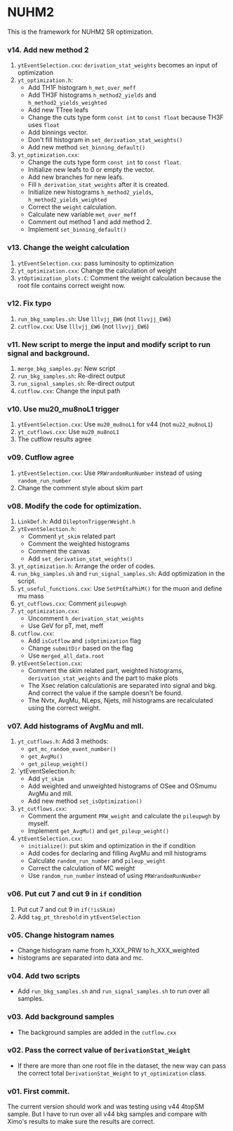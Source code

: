 # NUHM2
This is the framework for NUHM2 SR optimization.


### v14. Add new method 2
1. `ytEventSelection.cxx`: `derivation_stat_weights` becomes an input of optimization
2. `yt_optimization.h`:
   * Add TH1F histogram `h_met_over_meff`
   * Add TH3F histograms `h_method2_yields` and `h_method2_yields_weighted`
   * Add new TTree leafs
   * Change the cuts type form `const int` to `const float` because TH3F uses `float`
   * Add binnings vector.
   * Don't fill histogram in `set_derivation_stat_weights()`
   * Add new method `set_binning_default()`
3. `yt_optimization.cxx`:
   * Change the cuts type form `const int` to `const float`.
   * Initialize new leafs to 0 or empty the vector.
   * Add new branches for new leafs.
   * Fill `h_derivation_stat_weights` after it is created.
   * Initialize new histograms `h_method2_yields`, `h_method2_yields_weighted`
   * Correct the `weight` calculation.
   * Calculate new variable `met_over_meff`
   * Comment out method 1 and add method 2.
   * Implement `set_binning_default()`


### v13. Change the weight calculation
1. `ytEventSelection.cxx`: pass luminosity to optimization
2. `yt_optimization.cxx`: Change the calculation of weight
3. `ytOptimization_plots.C`: Comment the weight calculation because the root file contains correct weight now.


### v12. Fix typo
1. `run_bkg_samples.sh`: Use `lllvjj_EW6` (not `llvvjj_EW6`)
2. `cutflow.cxx`: Use `lllvjj_EW6` (not `llvvjj_EW6`)


### v11. New script to merge the input and modify script to run signal and background.
1. `merge_bkg_samples.py`: New script
2. `run_bkg_samples.sh`: Re-direct output
3. `run_signal_samples.sh`: Re-direct output
4. `cutflow.cxx`: Change the input path


### v10. Use mu20_mu8noL1 trigger
1. `ytEventSelection.cxx`: Use `mu20_mu8noL1` for v44 (not `mu22_mu8noL1`)
2. `yt_cutflows.cxx`: Use `mu20_mu8noL1`
3. The cutflow results agree


### v09. Cutflow agree
1. `ytEventSelection.cxx`: Use `PRWrandomRunNumber` instead of using `random_run_number`
2. Change the comment style about skim part


### v08. Modify the code for optimization.
1. `LinkDef.h`: Add `DileptonTriggerWeight.h`
2. `ytEventSelection.h`:
   * Comment `yt_skim` related part
   * Comment the weighted histograms
   * Comment the canvas
   * Add `set_derivation_stat_weights()`
3. `yt_optimization.h`: Arrange the order of codes.
4. `run_bkg_samples.sh` and `run_signal_samples.sh`: Add optimization in the script.
5. `yt_useful_functions.cxx`: Use `SetPtEtaPhiM()` for the muon and define mu mass
6. `yt_cutflows.cxx`: Comment `pileupwgh`
7. `yt_optimization.cxx`:
   * Uncomment `h_derivation_stat_weights`
   * Use GeV for pT, met, meff
8. `cutflow.cxx`:
   * Add `isCutflow` and `isOptimization` flag
   * Change `submitDir` based on the flag
   * Use `merged_all_data.root`
9. `ytEventSelection.cxx`:
   * Comment the skim related part, weighted histograms, `derivation_stat_weights` and the part to make plots
   * The Xsec relation calculationis are separated into signal and bkg. And correct the value if the sample doesn't be found.
   * The Nvtx, AvgMu, NLeps, Njets, mll histograms are recalculated using the correct weight.


### v07. Add histograms of AvgMu and mll.
1. `yt_cutflows.h`: Add 3 methods:
   * `get_mc_random_event_number()`
   * `get_AvgMu()`
   * `get_pileup_weight()`
2. `ytEventSelection.h:
   * Add `yt_skim`
   * Add weighted and unweighted histograms of OSee and OSmumu AvgMu and mll.
   * Add new method `set_isOptimization()`
3. `yt_cutflows.cxx`:
   * Comment the argument `PRW_weight` and calculate the `pileupwgh` by myself.
   * Implement `get_AvgMu()` and `get_pileup_weight()`
4. `ytEventSelection.cxx`:
   * `initialize()`: put skim and optimization in the if condition
   * Add codes for declaring and filling AvgMu and mll histograms
   * Calculate `random_run_number` and `pileup_weight`
   * Correct the calculation of MC weight
   * Use `random_run_number` instead of using `PRWrandomRunNumber`


### v06. Put cut 7 and cut 9 in `if` condition
1. Put cut 7 and cut 9 in `if(!isSkim)`
2. Add `tag_pt_threshold` in `ytEventSelection`


### v05. Change histogram names
* Change histogram name from h_XXX_PRW to h_XXX_weighted
* histograms are separated into data and mc.


### v04. Add two scripts
* Add `run_bkg_samples.sh` and `run_signal_samples.sh` to run over all samples.


### v03. Add background samples
* The background samples are added in the `cutflow.cxx`


### v02. Pass the correct value of `DerivationStat_Weight`
* If there are more than one root file in the dataset, the new way can pass the correct total `DerivationStat_Weight` to `yt_optimization` class.


### v01. First commit.
The current version should work and was testing using v44 4topSM sample.
But I have to run over all v44 bkg samples and compare with Ximo's results to make sure the results are correct. 
